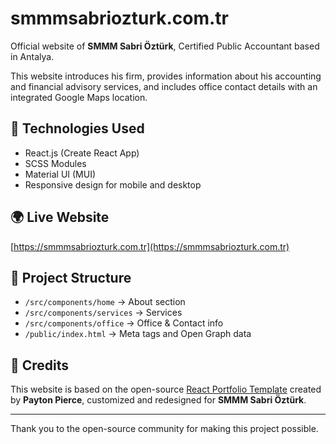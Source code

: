 # smmmsabriozturk.com.tr

Official website of **SMMM Sabri Öztürk**, Certified Public Accountant based in Antalya.

This website introduces his firm, provides information about his accounting and financial advisory services, and includes office contact details with an integrated Google Maps location.

## 🔧 Technologies Used
- React.js (Create React App)
- SCSS Modules
- Material UI (MUI)
- Responsive design for mobile and desktop

## 🌍 Live Website
[https://smmmsabriozturk.com.tr](https://smmmsabriozturk.com.tr)

## 📂 Project Structure
- `/src/components/home` → About section  
- `/src/components/services` → Services 
- `/src/components/office` → Office & Contact info  
- `/public/index.html` → Meta tags and Open Graph data  

## 🙌 Credits
This website is based on the open-source [React Portfolio Template](https://github.com/paytonjewell/ReactPortfolioTemplate) created by **Payton Pierce**, customized and redesigned for **SMMM Sabri Öztürk**.

---

Thank you to the open-source community for making this project possible.
